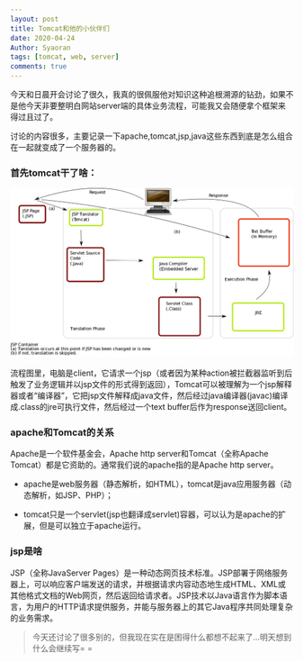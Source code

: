 ```yaml
---
layout: post
title: Tomcat和他的小伙伴们
date: 2020-04-24
Author: Syaoran
tags: [tomcat, web, server]
comments: true
---
```


今天和日晨开会讨论了很久，我真的很佩服他对知识这种追根溯源的钻劲，如果不是他今天非要整明白网站server端的具体业务流程，可能我又会随便拿个框架来得过且过了。

讨论的内容很多，主要记录一下apache,tomcat,jsp,java这些东西到底是怎么组合在一起就变成了一个服务器的。

### 首先tomcat干了啥：

![i](../post_images/tomcat.png) 

流程图里，电脑是client，它请求一个jsp（或者因为某种action被拦截器监听到后触发了业务逻辑并以jsp文件的形式得到返回），Tomcat可以被理解为一个jsp解释器或者“编译器”，它把jsp文件解释成java文件，然后经过java编译器(javac)编译成.class的jre可执行文件，然后经过一个text buffer后作为response送回client。

### apache和Tomcat的关系

Apache是一个软件基金会，Apache http server和Tomcat（全称Apache Tomcat）都是它资助的。通常我们说的apache指的是Apache http server。

- apache是web服务器（静态解析，如HTML），tomcat是java应用服务器（动态解析，如JSP、PHP）；

- tomcat只是一个servlet(jsp也翻译成servlet)容器，可以认为是apache的扩展，但是可以独立于apache运行。

### jsp是啥

JSP（全称JavaServer Pages）是一种动态网页技术标准。JSP部署于网络服务器上，可以响应客户端发送的请求，并根据请求内容动态地生成HTML、XML或其他格式文档的Web网页，然后返回给请求者。JSP技术以Java语言作为脚本语言，为用户的HTTP请求提供服务，并能与服务器上的其它Java程序共同处理复杂的业务需求。


> 今天还讨论了很多别的，但我现在实在是困得什么都想不起来了...明天想到什么会继续写= =














